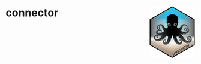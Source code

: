 
# connector <a href="https://fantastic-adventure-gqozn9k.pages.github.io/"><img src="man/figures/logo.png" align="right" height="138" alt="connector website" /></a>
